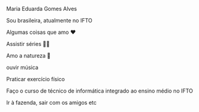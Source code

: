 Maria Eduarda Gomes Alves

Sou brasileira, atualmente no IFTO
 
Algumas coisas que amo ❤️

Assistir séries 🍿🎥

Amo a natureza 🌱

ouvir música

Praticar exercício físico 

Faço o curso de técnico de informática integrado ao ensino médio no IFTO

Ir à fazenda, sair com os amigos etc

